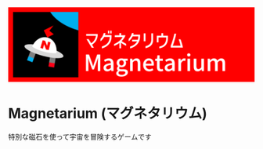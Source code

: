 ![Header](https://github.com/rubydog-jp/magnetarium/blob/main/docs/assets/images/magnetarium-header.png?raw=true)

# Magnetarium (マグネタリウム)

特別な磁石を使って宇宙を冒険するゲームです
